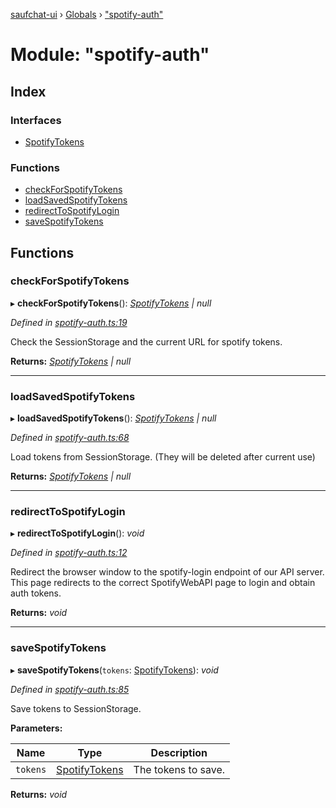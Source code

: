 [saufchat-ui](../README.md) › [Globals](../globals.md) › ["spotify-auth"](_spotify_auth_.md)

# Module: "spotify-auth"

## Index

### Interfaces

* [SpotifyTokens](../interfaces/_spotify_auth_.spotifytokens.md)

### Functions

* [checkForSpotifyTokens](_spotify_auth_.md#checkforspotifytokens)
* [loadSavedSpotifyTokens](_spotify_auth_.md#loadsavedspotifytokens)
* [redirectToSpotifyLogin](_spotify_auth_.md#redirecttospotifylogin)
* [saveSpotifyTokens](_spotify_auth_.md#savespotifytokens)

## Functions

###  checkForSpotifyTokens

▸ **checkForSpotifyTokens**(): *[SpotifyTokens](../interfaces/_spotify_auth_.spotifytokens.md) | null*

*Defined in [spotify-auth.ts:19](https://github.com/Capevace/saufchat-ui/blob/41a33aa/src/spotify-auth.ts#L19)*

Check the SessionStorage and the current URL for spotify tokens.

**Returns:** *[SpotifyTokens](../interfaces/_spotify_auth_.spotifytokens.md) | null*

___

###  loadSavedSpotifyTokens

▸ **loadSavedSpotifyTokens**(): *[SpotifyTokens](../interfaces/_spotify_auth_.spotifytokens.md) | null*

*Defined in [spotify-auth.ts:68](https://github.com/Capevace/saufchat-ui/blob/41a33aa/src/spotify-auth.ts#L68)*

Load tokens from SessionStorage. (They will be deleted after current use)

**Returns:** *[SpotifyTokens](../interfaces/_spotify_auth_.spotifytokens.md) | null*

___

###  redirectToSpotifyLogin

▸ **redirectToSpotifyLogin**(): *void*

*Defined in [spotify-auth.ts:12](https://github.com/Capevace/saufchat-ui/blob/41a33aa/src/spotify-auth.ts#L12)*

Redirect the browser window to the spotify-login endpoint of our API server.
This page redirects to the correct SpotifyWebAPI page to login and obtain auth tokens.

**Returns:** *void*

___

###  saveSpotifyTokens

▸ **saveSpotifyTokens**(`tokens`: [SpotifyTokens](../interfaces/_spotify_auth_.spotifytokens.md)): *void*

*Defined in [spotify-auth.ts:85](https://github.com/Capevace/saufchat-ui/blob/41a33aa/src/spotify-auth.ts#L85)*

Save tokens to SessionStorage.

**Parameters:**

Name | Type | Description |
------ | ------ | ------ |
`tokens` | [SpotifyTokens](../interfaces/_spotify_auth_.spotifytokens.md) | The tokens to save.  |

**Returns:** *void*
